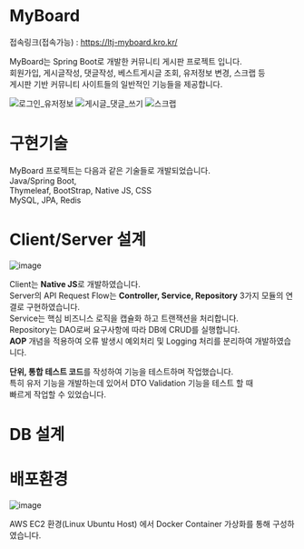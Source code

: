 # MyBoard
접속링크(접속가능) : https://ltj-myboard.kro.kr/  

MyBoard는 Spring Boot로 개발한 커뮤니티 게시판 프로젝트 입니다.  
회원가입, 게시글작성, 댓글작성, 베스트게시글 조회, 유저정보 변경, 스크랩 등  
게시판 기반 커뮤니티 사이트들의 일반적인 기능들을 제공합니다.  

![로그인_유저정보](https://github.com/CBorange/MyBoard_Web/assets/31188689/209e9936-031e-46a9-b19e-d3d08751d48a)
![게시글_댓글_쓰기](https://github.com/CBorange/MyBoard_Web/assets/31188689/cca40345-b215-4b70-8300-f5e808e806d2)
![스크랩](https://github.com/CBorange/MyBoard_Web/assets/31188689/a2313ec7-34ab-447b-985c-ea93c91092e6)

# 구현기술
MyBoard 프로젝트는 다음과 같은 기술들로 개발되었습니다.  
Java/Spring Boot,   
Thymeleaf, BootStrap, Native JS, CSS  
MySQL, JPA, Redis  

# Client/Server 설계  

![image](https://github.com/CBorange/MyBoard_Web/assets/31188689/4d212d45-1b1c-44e3-8b74-3556a7426734)

Client는 **Native JS**로 개발하였습니다.  
Server의 API Request Flow는 **Controller, Service, Repository** 3가지 모듈의 연결로 구현하였습니다.  
Service는 핵심 비즈니스 로직을 캡슐화 하고 트랜잭션을 처리합니다.  
Repository는 DAO로써 요구사항에 따라 DB에 CRUD를 실행합니다.  
**AOP** 개념을 적용하여 오류 발생시 예외처리 및 Logging 처리를 분리하여 개발하였습니다.  

**단위, 통합 테스트 코드**를 작성하여 기능을 테스트하며 작업했습니다.  
특히 유저 기능을 개발하는데 있어서 DTO Validation 기능을 테스트 할 때  
빠르게 작업할 수 있었습니다.  

# DB 설계

# 배포환경  

![image](https://github.com/CBorange/MyBoard_Web/assets/31188689/6422930f-4528-43d2-a31f-3fb8f67b5584)

AWS EC2 환경(Linux Ubuntu Host) 에서 Docker Container 가상화를 통해 구성하였습니다.

